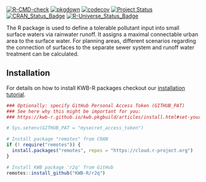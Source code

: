 [![R-CMD-check](https://github.com/KWB-R/r2q/workflows/R-CMD-check/badge.svg)](https://github.com/KWB-R/r2q/actions?query=workflow%3AR-CMD-check)
[![pkgdown](https://github.com/KWB-R/r2q/workflows/pkgdown/badge.svg)](https://github.com/KWB-R/r2q/actions?query=workflow%3Apkgdown)
[![codecov](https://codecov.io/github/KWB-R/r2q/branch/main/graphs/badge.svg)](https://codecov.io/github/KWB-R/r2q)
[![Project Status](https://img.shields.io/badge/lifecycle-experimental-orange.svg)](https://www.tidyverse.org/lifecycle/#experimental)
[![CRAN_Status_Badge](https://www.r-pkg.org/badges/version/r2q)]()
[![R-Universe_Status_Badge](https://kwb-r.r-universe.dev/badges/r2q)](https://kwb-r.r-universe.dev/)

The R package is used to define a tolerable pollutant input into small
surface waters via rainwater runoff. It assigns a maximal connectable urban
area to the surface water. For planning areas, different scenarios regarding
the connection of surfaces to the separate sewer system and runoff water
treatment can be calculated.

## Installation

For details on how to install KWB-R packages checkout our [installation tutorial](https://kwb-r.github.io/kwb.pkgbuild/articles/install.html).

```r
### Optionally: specify GitHub Personal Access Token (GITHUB_PAT)
### See here why this might be important for you:
### https://kwb-r.github.io/kwb.pkgbuild/articles/install.html#set-your-github_pat

# Sys.setenv(GITHUB_PAT = "mysecret_access_token")

# Install package "remotes" from CRAN
if (! require("remotes")) {
  install.packages("remotes", repos = "https://cloud.r-project.org")
}

# Install KWB package 'r2q' from GitHub
remotes::install_github("KWB-R/r2q")
```
